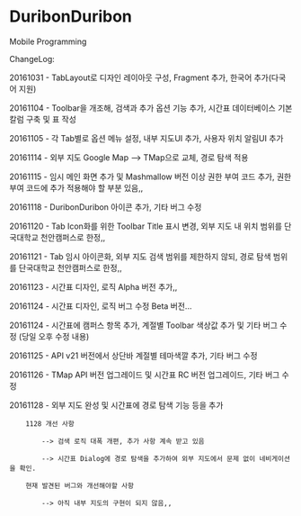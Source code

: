 # DuribonDuribon

Mobile Programming 

ChangeLog:

20161031 - TabLayout로 디자인 레이아웃 구성, Fragment 추가, 한국어 추가(다국어 지원)

20161104 - Toolbar을 개조해, 검색과 추가 옵션 기능 추가, 시간표 데이터베이스 기본 칼럼 구축 및 표 작성

20161105 - 각 Tab별로 옵션 메뉴 설정, 내부 지도UI 추가, 사용자 위치 알림UI 추가

20161114 - 외부 지도 Google Map --> TMap으로 교체, 경로 탐색 적용

20161115 - 임시 메인 화면 추가 및 Mashmallow 버전 이상 권한 부여 코드 추가, 권한 부여 코드에 추가 적용해야 할 부분 있음,,

20161118 - DuribonDuribon 아이콘 추가, 기타 버그 수정

20161120 - Tab Icon화를 위한 Toolbar Title 표시 변경, 외부 지도 내 위치 범위를 단국대학교 천안캠퍼스로 한정,,

20161121 - Tab 임시 아이콘화, 외부 지도 검색 범위를 제한하지 않되, 경로 탐색 범위를 단국대학교 천안캠퍼스로 한정,,

20161123 - 시간표 디자인, 로직 Alpha 버전 추가,, 

20161124 - 시간표 디자인, 로직 버그 수정 Beta 버전...

20161124 - 시간표에 캠퍼스 항목 추가, 계절별 Toolbar 색상값 추가 및 기타 버그 수정 (당일 오후 수정 내용)

20161125 - API v21 버전에서 상단바 계절별 테마색깔 추가, 기타 버그 수정 

20161126 - TMap API 버전 업그레이드 및 시간표 RC 버전 업그레이드, 기타 버그 수정 

20161128 - 외부 지도 완성 및 시간표에 경로 탐색 기능 등을 추가

        1128 개선 사항

            --> 검색 로직 대폭 개편, 추가 사항 계속 받고 있음 

            --> 시간표 Dialog에 경로 탐색을 추가하여 외부 지도에서 문제 없이 네비게이션을 확인. 

        현재 발견된 버그와 개선해야할 사항

            --> 아직 내부 지도의 구현이 되지 않음,,
